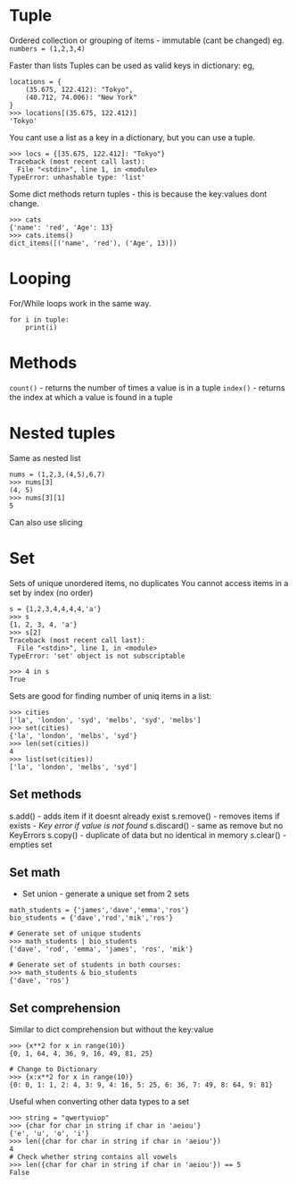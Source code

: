 # Tuple

Ordered collection or grouping of items - immutable (cant be changed)
eg. `numbers = (1,2,3,4)`

Faster than lists
Tuples can be used as valid keys in dictionary:
eg,
```
locations = {
    (35.675, 122.412): "Tokyo",
    (40.712, 74.006): "New York"
}
>>> locations[(35.675, 122.412)]
'Tokyo'
```

You cant use a list as a key in a dictionary, but you can use a tuple.
```
>>> locs = {[35.675, 122.412]: "Tokyo"}
Traceback (most recent call last):
  File "<stdin>", line 1, in <module>
TypeError: unhashable type: 'list'
```

Some dict methods return tuples - this is because the key:values dont change.
```
>>> cats
{'name': 'red', 'Age': 13}
>>> cats.items()
dict_items([('name', 'red'), ('Age', 13)])
```


# Looping
For/While loops work in the same way.
```
for i in tuple:
    print(i)
```

# Methods

`count()` - returns the number of times a value is in a tuple
`index()` - returns the index at which a value is found in a tuple

# Nested tuples
Same as nested list
```
nums = (1,2,3,(4,5),6,7)
>>> nums[3]
(4, 5)
>>> nums[3][1]
5
```
Can also use slicing


# Set

Sets of unique unordered items, no duplicates
You cannot access items in a set by index (no order)
```
s = {1,2,3,4,4,4,4,'a'}
>>> s
{1, 2, 3, 4, 'a'}
>>> s[2]
Traceback (most recent call last):
  File "<stdin>", line 1, in <module>
TypeError: 'set' object is not subscriptable

>>> 4 in s
True
```
Sets are good for finding number of uniq items in a list:
```
>>> cities
['la', 'london', 'syd', 'melbs', 'syd', 'melbs']
>>> set(cities)
{'la', 'london', 'melbs', 'syd'}
>>> len(set(cities))
4
>>> list(set(cities))
['la', 'london', 'melbs', 'syd']
```

## Set methods

s.add() - adds item if it doesnt already exist
s.remove() - removes items if exists - *Key error if value is not found*
s.discard() - same as remove but no KeyErrors
s.copy() - duplicate of data but no identical in memory
s.clear() - empties set

## Set math

* Set union - generate a unique set from 2 sets
```
math_students = {'james','dave','emma','ros'}
bio_students = {'dave','rod','mik','ros'}

# Generate set of unique students
>>> math_students | bio_students
{'dave', 'rod', 'emma', 'james', 'ros', 'mik'}

# Generate set of students in both courses:
>>> math_students & bio_students
{'dave', 'ros'}
```

## Set comprehension
Similar to dict comprehension but without the key:value
```
>>> {x**2 for x in range(10)}
{0, 1, 64, 4, 36, 9, 16, 49, 81, 25}

# Change to Dictionary
>>> {x:x**2 for x in range(10)}
{0: 0, 1: 1, 2: 4, 3: 9, 4: 16, 5: 25, 6: 36, 7: 49, 8: 64, 9: 81}
```
Useful when converting other data types to a set
```
>>> string = "qwertyuiop"
>>> {char for char in string if char in 'aeiou'}
{'e', 'u', 'o', 'i'}
>>> len({char for char in string if char in 'aeiou'})
4
# Check whether string contains all vowels
>>> len({char for char in string if char in 'aeiou'}) == 5
False
```
